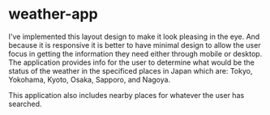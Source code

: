 # weather-app

I've implemented this layout design to make it look pleasing in the eye. And because it is responsive it is better to have minimal design to allow the user focus in getting the information they need either through mobile or desktop. The application provides info for the user to determine what would be the status of the weather in the specificed places in Japan which are: Tokyo, Yokohama, Kyoto, Osaka, Sapporo, and Nagoya.

This application also includes nearby places for whatever the user has searched.